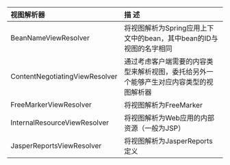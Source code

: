 | 视图解析器 | 描 述 |
| :--- | :--- |
| BeanNameViewResolver | 将视图解析为Spring应用上下文中的bean，其中bean的ID与视图的名字相同 |
| ContentNegotiatingViewResolver | 通过考虑客户端需要的内容类型来解析视图，委托给另外一个能够产生对应内容类型的视图解析器 |
| FreeMarkerViewResolver | 将视图解析为FreeMarker |
| InternalResourceViewResolver  | 将视图解析为Web应用的内部资源（一般为JSP） |
| JasperReportsViewResolver | 将视图解析为JasperReports定义 |



